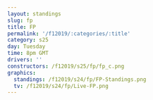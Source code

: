 ```yaml
---
layout: standings
slug: fp
title: FP
permalink: '/f12019/:categories/:title'
category: s25
day: Tuesday
time: 8pm GMT
drivers: ''
constructors: /f12019/s25/fp/fp_c.png
graphics:
  standings: /f12019/s24/fp/FP-Standings.png
  tv: /f12019/s24/fp/Live-FP.png
---
```


